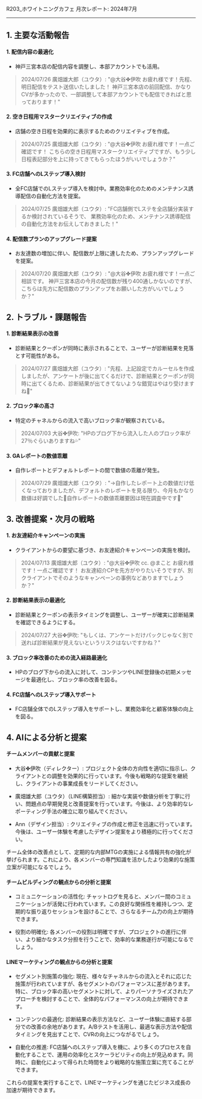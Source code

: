 R203_ホワイトニングカフェ 月次レポート: 2024年7月

---

## 1. 主要な活動報告

#### 1. 配信内容の最適化
- 神戸三宮本店の配信内容を調整し、本部アカウントでも活用。
> 2024/07/26 廣畑雄大郎（ユウタ）: "@大谷✤伊吹 お疲れ様です！先程、明日配信をテスト送信いたしました！ 神戸三宮本店の前回配信、かなりCVが多かったので、一部調整して本部アカウントでも配信できればと思っております！"

#### 2. 空き日程用マスタークリエイティブの作成
- 店舗の空き日程を効果的に表示するためのクリエイティブを作成。
> 2024/07/25 廣畑雄大郎（ユウタ）: "@大谷✤伊吹 お疲れ様です！一点ご確認です！ こちらの空き日程用マスタークリエイティブですが、もう少し日程表記部分を上に持ってきてもらったほうがいいでしょうか？"

#### 3. FC店舗へのLステップ導入検討
- 全FC店舗でのLステップ導入を検討中。業務効率化のためのメンテナンス誘導配信の自動化方法を提案。
> 2024/07/25 廣畑雄大郎（ユウタ）: "FC店舗側でLステを全店舗分実装するか検討されているそうで、 業務効率化のため、メンテナンス誘導配信の自動化方法をお伝えしておきました！"

#### 4. 配信数プランのアップグレード提案
- お友達数の増加に伴い、配信数が上限に達したため、プランアップグレードを提案。
> 2024/07/20 廣畑雄大郎（ユウタ）: "@大谷✤伊吹 お疲れ様です！一点ご相談です。 神戸三宮本店の今月の配信数が残り400通しかないのですが、こちらは先方に配信数のプランアップをお願いした方がいいでしょうか？"

## 2. トラブル・課題報告

#### 1. 診断結果表示の改善
- 診断結果とクーポンが同時に表示されることで、ユーザーが診断結果を見落とす可能性がある。
> 2024/07/27 廣畑雄大郎（ユウタ）: "先程、上記設定でカルーセルを作成しましたが、アンケートが後に出てくるだけで、診断結果とクーポンが同時に出てくるため、診断結果が出てきてないような錯覚はやはり受けますね🥲"

#### 2. ブロック率の高さ
- 特定のチャネルからの流入で高いブロック率が観察されている。
> 2024/07/03 大谷✤伊吹: "HPのブログ下から流入した人のブロック率が27％ぐらいありますね💦"

#### 3. GAレポートの数値乖離
- 自作レポートとデフォルトレポートの間で数値の乖離が発生。
> 2024/07/29 廣畑雄大郎（ユウタ）: "→自作したレポート上の数値だけ低くなっておりましたが、デフォルトのレポートを見る限り、今月もかなり数値は好調でした🙌自作レポートの数値乖離要因は現在調査中です🙏"

## 3. 改善提案・次月の戦略

#### 1. お友達紹介キャンペーンの実施
- クライアントからの要望に基づき、お友達紹介キャンペーンの実施を検討。
> 2024/07/13 廣畑雄大郎（ユウタ）: "@大谷✤伊吹 cc. @まこと お疲れ様です！一点ご確認です！ お友達紹介CPを先方がやりたいそうですが、別クライアントでそのようなキャンペーンの事例などありますでしょうか？"

#### 2. 診断結果表示の最適化
- 診断結果とクーポンの表示タイミングを調整し、ユーザーが確実に診断結果を確認できるようにする。
> 2024/07/27 大谷✤伊吹: "もしくは、アンケートだけパックじゃなく別で送れば診断結果が見えないというリスクはないですかね？"

#### 3. ブロック率改善のための流入経路最適化
- HPのブログ下からの流入に対して、コンテンツやLINE登録後の初期メッセージを最適化し、ブロック率の改善を図る。

#### 4. FC店舗へのLステップ導入サポート
- FC店舗全体でのLステップ導入をサポートし、業務効率化と顧客体験の向上を図る。

## 4. AIによる分析と提案

#### チームメンバーの貢献と提案

- 大谷✤伊吹（ディレクター）: プロジェクト全体の方向性を適切に指示し、クライアントとの調整を効果的に行っています。今後も戦略的な提案を継続し、クライアントの事業成長をリードしてください。

- 廣畑雄大郎（ユウタ）（LINE構築担当）: 細かな実装や数値分析を丁寧に行い、問題点の早期発見と改善提案を行っています。今後は、より効率的なレポーティング手法の確立に取り組んでください。

- Ann（デザイン担当）: クリエイティブの作成と修正を迅速に行っています。今後は、ユーザー体験を考慮したデザイン提案をより積極的に行ってください。

チーム全体の改善点として、定期的な内部MTGの実施による情報共有の強化が挙げられます。これにより、各メンバーの専門知識を活かしたより効果的な施策立案が可能になるでしょう。

#### チームビルディングの観点からの分析と提案

- コミュニケーションの活性化: チャットログを見ると、メンバー間のコミュニケーションが活発に行われています。この良好な関係性を維持しつつ、定期的な振り返りセッションを設けることで、さらなるチーム力の向上が期待できます。

- 役割の明確化: 各メンバーの役割は明確ですが、プロジェクトの進行に伴い、より細かなタスク分担を行うことで、効率的な業務遂行が可能になるでしょう。

#### LINEマーケティングの観点からの分析と提案

- セグメント別施策の強化: 現在、様々なチャネルからの流入とそれに応じた施策が行われていますが、各セグメントのパフォーマンスに差があります。特に、ブロック率の高いセグメントに対して、よりパーソナライズされたアプローチを検討することで、全体的なパフォーマンスの向上が期待できます。

- コンテンツの最適化: 診断結果の表示方法など、ユーザー体験に直結する部分での改善の余地があります。A/Bテストを活用し、最適な表示方法や配信タイミングを見出すことで、CVRの向上につながるでしょう。

- 自動化の推進: FC店舗へのLステップ導入を機に、より多くのプロセスを自動化することで、運用の効率化とスケーラビリティの向上が見込めます。同時に、自動化によって得られた時間をより戦略的な施策立案に充てることができます。

これらの提案を実行することで、LINEマーケティングを通じたビジネス成長の加速が期待できます。